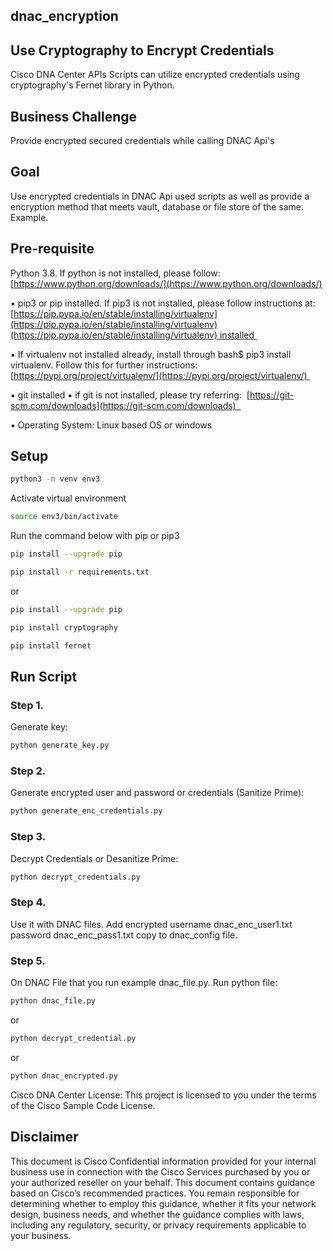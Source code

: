 ## dnac_encryption

## Use Cryptography to Encrypt Credentials

Cisco DNA Center APIs Scripts can utilize encrypted credentials using cryptography's Fernet library in Python.


## Business Challenge
Provide encrypted secured credentials while calling DNAC Api's


## Goal
Use encrypted credentials in DNAC Api used scripts as well as provide a encryption method that meets vault, database or file store of the same. 
Example.


## Pre-requisite
Python 3.8. If python is not installed, please follow:
[https://www.python.org/downloads/](https://www.python.org/downloads/)

▪ pip3 or pip installed. If pip3 is not installed, please follow instructions at: 
[https://pip.pypa.io/en/stable/installing/virtualenv](https://pip.pypa.io/en/stable/installing/virtualenv)(https://pip.pypa.io/en/stable/installing/virtualenv) installed 

▪ If virtualenv not installed already, install through bash$ pip3 install virtualenv. Follow this for further instructions:
[https://pypi.org/project/virtualenv/](https://pypi.org/project/virtualenv/) 

▪ git installed
▪ if git is not installed, please try referring: 
[https://git-scm.com/downloads](https://git-scm.com/downloads)  

▪ Operating System: Linux based OS or windows

## Setup

```bash
python3 -m venv env3 
```

Activate virtual environment
```bash
source env3/bin/activate
```

Run the command below with pip or pip3
```bash
pip install --upgrade pip 
```

```bash
pip install -r requirements.txt
```

or

```bash
pip install --upgrade pip
```

```bash
pip install cryptography
```

```bash
pip install fernet
```


## Run Script

### Step 1. 
Generate key: 

```bash
python generate_key.py
```

### Step 2. 
Generate encrypted user and password or credentials (Sanitize Prime):

```bash
python generate_enc_credentials.py
```

### Step 3. 
Decrypt Credentials or Desanitize Prime:

```bash
python decrypt_credentials.py
```

### Step 4. 
Use it with DNAC files. Add encrypted username dnac_enc_user1.txt password dnac_enc_pass1.txt copy to dnac_config file.

### Step 5. 
On DNAC File that you run example dnac_file.py. 
Run python file:

```bash
python dnac_file.py
```

or

```bash
python decrypt_credential.py
```

or

```bash
python dnac_encrypted.py
```        

Cisco DNA Center License: This project is licensed to you under the terms of the Cisco Sample Code License.

## Disclaimer

This document is Cisco Confidential information provided for your internal business use in connection with the Cisco Services purchased
by you or your authorized reseller on your behalf. This document contains guidance based on Cisco’s recommended practices. You remain responsible for 
determining whether to employ this guidance, whether it fits your network design, business needs, and whether the guidance complies with laws, 
including any regulatory, security, or privacy requirements applicable to your business.
